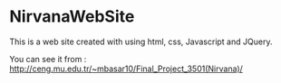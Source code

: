 NirvanaWebSite
==============

This is a web site created with using html, css, Javascript and JQuery.

You can see it from : http://ceng.mu.edu.tr/~mbasar10/Final_Project_3501(Nirvana)/
